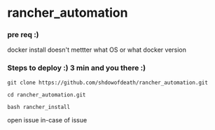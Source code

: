 # rancher_automation

### pre req :)
docker install doesn't mettter what OS or what docker version  


### Steps to deploy :) 3 min and you there :)


    git clone https://github.com/shdowofdeath/rancher_automation.git

    cd rancher_automation.git

    bash rancher_install


open issue in-case of issue 

